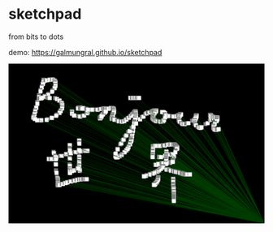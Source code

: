 # sketchpad

from bits to dots

demo: https://galmungral.github.io/sketchpad

![](./screenshot.png)
